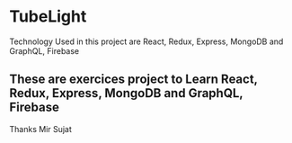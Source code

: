# TubeLight
Technology Used in this project are React, Redux, Express, MongoDB and GraphQL, Firebase 

## These are  exercices project to Learn React, Redux, Express, MongoDB and GraphQL, Firebase 
Thanks Mir Sujat
